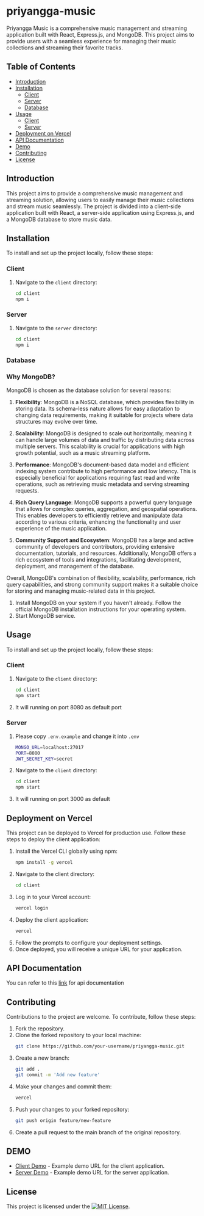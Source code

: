 # priyangga-music

Priyangga Music is a comprehensive music management and streaming application built with React, Express.js, and MongoDB. This project aims to provide users with a seamless experience for managing their music collections and streaming their favorite tracks.

## Table of Contents
- [Introduction](#introduction)
- [Installation](#installation)
    - [Client](#client)
    - [Server](#server)
    - [Database](#database)
- [Usage](#usage)
    - [Client](#client-usage)
    - [Server](#server-usage)
- [Deployment on Vercel](#deployment-on-vercel)
- [API Documentation](#api-documentation)
- [Demo](#demo)
- [Contributing](#contributing)
- [License](#license)

## Introduction
This project aims to provide a comprehensive music management and streaming solution, allowing users to easily manage their music collections and stream music seamlessly. The project is divided into a client-side application built with React, a server-side application using Express.js, and a MongoDB database to store music data.
## Installation
To install and set up the project locally, follow these steps:
### Client
1. Navigate to the `client` directory:
     ```bash
     cd client
     npm i
### Server
1. Navigate to the `server` directory:
     ```bash
     cd client
     npm i
### Database
### Why MongoDB?
MongoDB is chosen as the database solution for several reasons:

1. **Flexibility**: MongoDB is a NoSQL database, which provides flexibility in storing data. Its schema-less nature allows for easy adaptation to changing data requirements, making it suitable for projects where data structures may evolve over time.

2. **Scalability**: MongoDB is designed to scale out horizontally, meaning it can handle large volumes of data and traffic by distributing data across multiple servers. This scalability is crucial for applications with high growth potential, such as a music streaming platform.

3. **Performance**: MongoDB's document-based data model and efficient indexing system contribute to high performance and low latency. This is especially beneficial for applications requiring fast read and write operations, such as retrieving music metadata and serving streaming requests.

4. **Rich Query Language**: MongoDB supports a powerful query language that allows for complex queries, aggregation, and geospatial operations. This enables developers to efficiently retrieve and manipulate data according to various criteria, enhancing the functionality and user experience of the music application.

5. **Community Support and Ecosystem**: MongoDB has a large and active community of developers and contributors, providing extensive documentation, tutorials, and resources. Additionally, MongoDB offers a rich ecosystem of tools and integrations, facilitating development, deployment, and management of the database.

Overall, MongoDB's combination of flexibility, scalability, performance, rich query capabilities, and strong community support makes it a suitable choice for storing and managing music-related data in this project.
1. Install MongoDB on your system if you haven't already. Follow the official MongoDB installation instructions for your    operating system.
2. Start MongoDB service.
## Usage
To install and set up the project locally, follow these steps:
### Client
1. Navigate to the `client` directory:
     ```bash
     cd client
     npm start
2. It will running on port 8080 as default port
    
### Server
1. Please copy `.env.example` and change it into `.env`
    ```bash
    MONGO_URL=localhost:27017
    PORT=8080
    JWT_SECRET_KEY=secret
2. Navigate to the `client` directory:
     ```bash
     cd client
     npm start
3. It will running on port 3000 as default
## Deployment on Vercel
This project can be deployed to Vercel for production use. Follow these steps to deploy the client application:
1. Install the Vercel CLI globally using npm:
    ```bash
    npm install -g vercel
2. Navigate to the client directory:
    ```bash
    cd client
3. Log in to your Vercel account:
    ```bash
    vercel login
4. Deploy the client application:
    ```bash
    vercel
5. Follow the prompts to configure your deployment settings.
6. Once deployed, you will receive a unique URL for your application.
## API Documentation
You can refer to this [link](https://web.postman.co/workspace/My-Workspace~cdb66b39-095b-412a-81bd-84000beff807/collection/34874061-429a9c04-f5d3-4d82-ad53-dd5bfdbff97b) for api documentation
## Contributing
Contributions to the project are welcome. To contribute, follow these steps:
1. Fork the repository.
2. Clone the forked repository to your local machine:
    ```bash
    git clone https://github.com/your-username/priyangga-music.git
3. Create a new branch:
    ```bash
    git add .
    git commit -m 'Add new feature'
4. Make your changes and commit them:
    ```bash
    vercel
5. Push your changes to your forked repository:
    ```bash
    git push origin feature/new-feature
6. Create a pull request to the main branch of the original repository.
## DEMO
*   [Client Demo](https://priyangga-music-client.vercel.app/) - Example demo URL for the client application.
*   [Server Demo](https://priyangga-music-server.vercel.app) - Example demo URL for the server application.
## License
This project is licensed under the [![MIT License](https://img.shields.io/badge/License-MIT-green.svg)](https://choosealicense.com/licenses/mit/).


